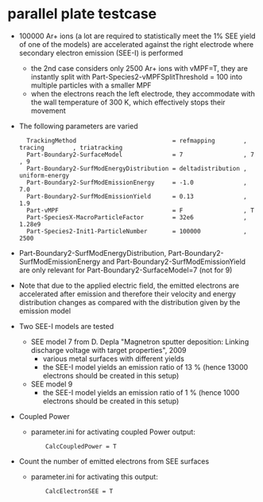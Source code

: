 # parallel plate testcase

- 100000 Ar+ ions (a lot are required to statistically meet the 1% SEE yield of one of the models) are accelerated against the right electrode where secondary electron emission (SEE-I) is performed
  - the 2nd case considers only 2500 Ar+ ions with vMPF=T, they are instantly split with Part-Species2-vMPFSplitThreshold = 100 into multiple particles with a smaller MPF
  - when the electrons reach the left electrode, they accommodate with the wall temperature of 300 K, which effectively stops their movement

- The following parameters are varied

        TrackingMethod                           = refmapping        , tracing        , triatracking
        Part-Boundary2-SurfaceModel              = 7                 , 7              , 9
        Part-Boundary2-SurfModEnergyDistribution = deltadistribution , uniform-energy
        Part-Boundary2-SurfModEmissionEnergy     = -1.0              , 7.0
        Part-Boundary2-SurfModEmissionYield      = 0.13              , 1.9
        Part-vMPF                                = F                 , T
        Part-SpeciesX-MacroParticleFactor        = 32e6              , 1.28e9
        Part-Species2-Init1-ParticleNumber       = 100000            , 2500

- Part-Boundary2-SurfModEnergyDistribution, Part-Boundary2-SurfModEmissionEnergy and Part-Boundary2-SurfModEmissionYield are only
  relevant for Part-Boundary2-SurfaceModel=7 (not for 9)

- Note that due to the applied electric field, the emitted electrons are accelerated after emission and therefore their velocity and
  energy distribution changes as compared with the distribution given by the emission model

- Two SEE-I models are tested
  - SEE model 7 from D. Depla "Magnetron sputter deposition: Linking discharge voltage with target properties", 2009
      - various metal surfaces with different yields
      - the SEE-I model yields an emission ratio of 13 % (hence 13000 electrons should be created in this setup)
  - SEE model 9
      - the SEE-I model yields an emission ratio of 1 % (hence 1000 electrons should be created in this setup)

- Coupled Power
    - parameter.ini for activating coupled Power output:

              CalcCoupledPower = T

- Count the number of emitted electrons from SEE surfaces
    - parameter.ini for activating this output:

              CalcElectronSEE = T
